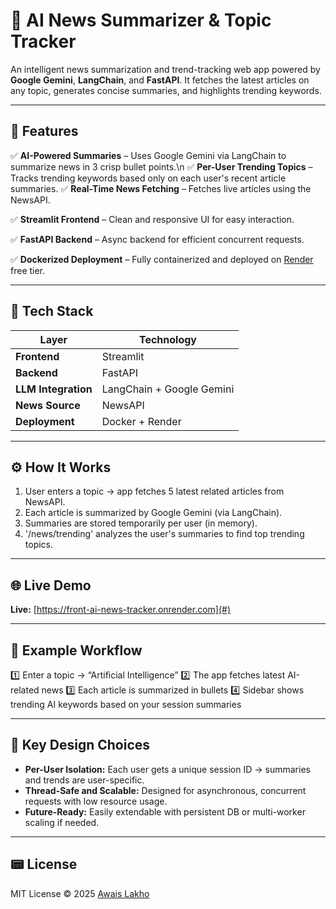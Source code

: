 # 📰 AI News Summarizer & Topic Tracker

An intelligent news summarization and trend-tracking web app powered by **Google Gemini**, **LangChain**, and **FastAPI**.
It fetches the latest articles on any topic, generates concise summaries, and highlights trending keywords.

---

## 🚀 Features

✅ **AI-Powered Summaries** – Uses Google Gemini via LangChain to summarize news in 3 crisp bullet points.\n
✅ **Per-User Trending Topics** – Tracks trending keywords based only on each user's recent article summaries.
✅ **Real-Time News Fetching** – Fetches live articles using the NewsAPI.

✅ **Streamlit Frontend** – Clean and responsive UI for easy interaction.

✅ **FastAPI Backend** – Async backend for efficient concurrent requests.

✅ **Dockerized Deployment** – Fully containerized and deployed on [Render](https://render.com) free tier.

---

## 🧠 Tech Stack

| Layer               | Technology                |
| ------------------- | ------------------------- |
| **Frontend**        | Streamlit                 |
| **Backend**         | FastAPI                   |
| **LLM Integration** | LangChain + Google Gemini |
| **News Source**     | NewsAPI                   |
| **Deployment**      | Docker + Render           |

---

## ⚙️ How It Works

1. User enters a topic → app fetches 5 latest related articles from NewsAPI.
2. Each article is summarized by Google Gemini (via LangChain).
3. Summaries are stored temporarily per user (in memory).
4. '/news/trending' analyzes the user's summaries to find top trending topics.

---


## 🌐 Live Demo

**Live:** [https://front-ai-news-tracker.onrender.com](#)

---

## 🧩 Example Workflow

1️⃣ Enter a topic → “Artificial Intelligence”
2️⃣ The app fetches latest AI-related news
3️⃣ Each article is summarized in bullets
4️⃣ Sidebar shows trending AI keywords based on your session summaries

---

## 🧠 Key Design Choices

* **Per-User Isolation:** Each user gets a unique session ID → summaries and trends are user-specific.
* **Thread-Safe and Scalable:** Designed for asynchronous, concurrent requests with low resource usage.
* **Future-Ready:** Easily extendable with persistent DB or multi-worker scaling if needed.

---

## 📟 License

MIT License © 2025 [Awais Lakho](https://github.com/awais-anwer)
